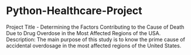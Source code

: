 # Python-Healthcare-Project
Project Title - Determining the Factors Contributing to the Cause of Death Due to Drug Overdose  in the Most Affected Regions of the USA. Description: The main purpose of this study is to know the prime cause of accidental overdosage in the most affected regions of  the United States.
